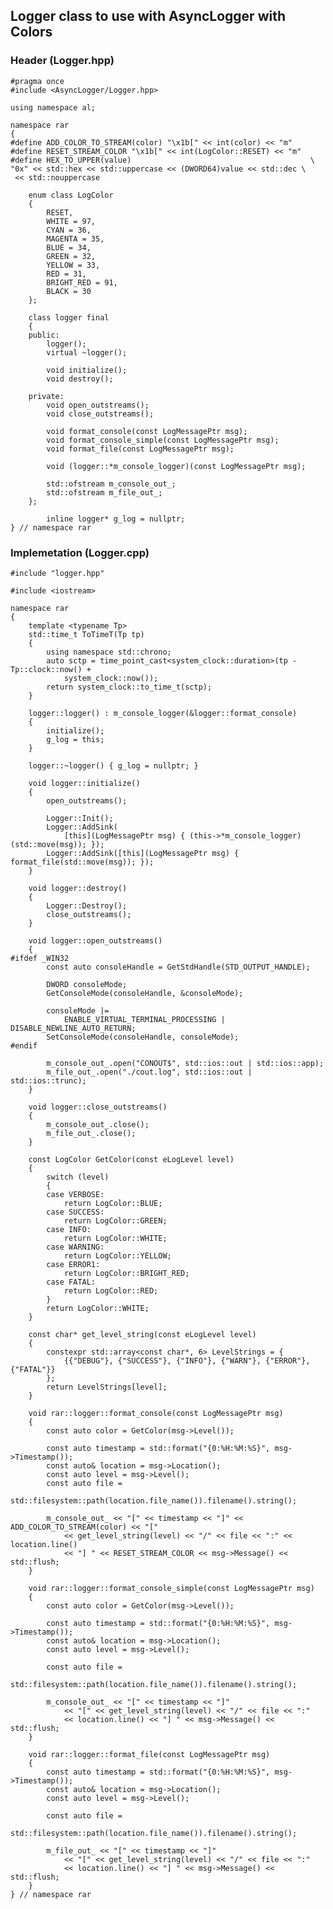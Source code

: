 ## Logger class to use with AsyncLogger with Colors

### Header (Logger.hpp)

    #pragma once
    #include <AsyncLogger/Logger.hpp>
    
    using namespace al;

    namespace rar
    {
    #define ADD_COLOR_TO_STREAM(color) "\x1b[" << int(color) << "m"
    #define RESET_STREAM_COLOR "\x1b[" << int(LogColor::RESET) << "m"
    #define HEX_TO_UPPER(value)                                        \
    "0x" << std::hex << std::uppercase << (DWORD64)value << std::dec \
     << std::nouppercase

	    enum class LogColor
	    {
		    RESET,
		    WHITE = 97,
		    CYAN = 36,
		    MAGENTA = 35,
		    BLUE = 34,
		    GREEN = 32,
		    YELLOW = 33,
		    RED = 31,
		    BRIGHT_RED = 91,
		    BLACK = 30
	    };

	    class logger final
	    {
	    public:
	    	logger();
	    	virtual ~logger();

	    	void initialize();
	    	void destroy();

	    private:
	    	void open_outstreams();
	    	void close_outstreams();

	    	void format_console(const LogMessagePtr msg);
	    	void format_console_simple(const LogMessagePtr msg);
	    	void format_file(const LogMessagePtr msg);

	    	void (logger::*m_console_logger)(const LogMessagePtr msg);

	    	std::ofstream m_console_out_;
	    	std::ofstream m_file_out_;
	    };

	        inline logger* g_log = nullptr;
    } // namespace rar

### Implemetation (Logger.cpp)

    #include "logger.hpp"
    
    #include <iostream>
    
    namespace rar
    {
    	template <typename Tp>
    	std::time_t ToTimeT(Tp tp)
    	{
    		using namespace std::chrono;
    		auto sctp = time_point_cast<system_clock::duration>(tp - Tp::clock::now() +
    			system_clock::now());
    		return system_clock::to_time_t(sctp);
    	}
    
    	logger::logger() : m_console_logger(&logger::format_console)
    	{
    		initialize();
    		g_log = this;
    	}
    
    	logger::~logger() { g_log = nullptr; }
    
    	void logger::initialize()
    	{
    		open_outstreams();
    
    		Logger::Init();
    		Logger::AddSink(
    			[this](LogMessagePtr msg) { (this->*m_console_logger)(std::move(msg)); });
    		Logger::AddSink([this](LogMessagePtr msg) { format_file(std::move(msg)); });
    	}
    
    	void logger::destroy()
    	{
    		Logger::Destroy();
    		close_outstreams();
    	}
    
    	void logger::open_outstreams()
    	{
    #ifdef _WIN32
    		const auto consoleHandle = GetStdHandle(STD_OUTPUT_HANDLE);
    
    		DWORD consoleMode;
    		GetConsoleMode(consoleHandle, &consoleMode);
    
    		consoleMode |=
    			ENABLE_VIRTUAL_TERMINAL_PROCESSING | DISABLE_NEWLINE_AUTO_RETURN;
    		SetConsoleMode(consoleHandle, consoleMode);
    #endif
    
    		m_console_out_.open("CONOUT$", std::ios::out | std::ios::app);
    		m_file_out_.open("./cout.log", std::ios::out | std::ios::trunc);
    	}
    
    	void logger::close_outstreams()
    	{
    		m_console_out_.close();
    		m_file_out_.close();
    	}
    
    	const LogColor GetColor(const eLogLevel level)
    	{
    		switch (level)
    		{
    		case VERBOSE:
    			return LogColor::BLUE;
    		case SUCCESS:
    			return LogColor::GREEN;
    		case INFO:
    			return LogColor::WHITE;
    		case WARNING:
    			return LogColor::YELLOW;
    		case ERROR1:
    			return LogColor::BRIGHT_RED;
    		case FATAL:
    			return LogColor::RED;
    		}
    		return LogColor::WHITE;
    	}
    
    	const char* get_level_string(const eLogLevel level)
    	{
    		constexpr std::array<const char*, 6> LevelStrings = {
    			{{"DEBUG"}, {"SUCCESS"}, {"INFO"}, {"WARN"}, {"ERROR"}, {"FATAL"}}
    		};
    		return LevelStrings[level];
    	}
    
    	void rar::logger::format_console(const LogMessagePtr msg)
    	{
    		const auto color = GetColor(msg->Level());
    
    		const auto timestamp = std::format("{0:%H:%M:%S}", msg->Timestamp());
    		const auto& location = msg->Location();
    		const auto level = msg->Level();
    		const auto file =
    			std::filesystem::path(location.file_name()).filename().string();
    
    		m_console_out_ << "[" << timestamp << "]" << ADD_COLOR_TO_STREAM(color) << "["
    			<< get_level_string(level) << "/" << file << ":" << location.line()
    			<< "] " << RESET_STREAM_COLOR << msg->Message() << std::flush;
    	}
    
    	void rar::logger::format_console_simple(const LogMessagePtr msg)
    	{
    		const auto color = GetColor(msg->Level());
    
    		const auto timestamp = std::format("{0:%H:%M:%S}", msg->Timestamp());
    		const auto& location = msg->Location();
    		const auto level = msg->Level();
    
    		const auto file =
    			std::filesystem::path(location.file_name()).filename().string();
    
    		m_console_out_ << "[" << timestamp << "]"
    			<< "[" << get_level_string(level) << "/" << file << ":"
    			<< location.line() << "] " << msg->Message() << std::flush;
    	}
    
    	void rar::logger::format_file(const LogMessagePtr msg)
    	{
    		const auto timestamp = std::format("{0:%H:%M:%S}", msg->Timestamp());
    		const auto& location = msg->Location();
    		const auto level = msg->Level();
    
    		const auto file =
    			std::filesystem::path(location.file_name()).filename().string();
    
    		m_file_out_ << "[" << timestamp << "]"
    			<< "[" << get_level_string(level) << "/" << file << ":"
    			<< location.line() << "] " << msg->Message() << std::flush;
    	}
    } // namespace rar

